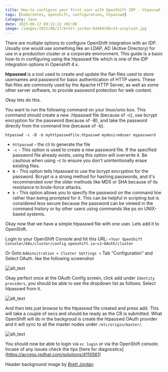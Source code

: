 ```yaml
---
title: How-to configure your first user with OpenShift IDP - htpasswd
tags: [kubernetes, openshift, configuration, htpasswd]
Category: Java
date: 2023-08-17 09:15:22 +02:00
image: /images/2023/08/17/brett-jordan-D44kHt8Ex14-unsplash.jpg
---
```


There are multiple options to configure OpenShift integration with an IDP. Usually one would use something like an LDAP, AD (Active Directory) for use in a production cluster or a corporate environment. This guide is a basic how-to in configuring using the htpasswd file which is one of the IDP integration options in Openshift 4.x. 

**htpasswd** is a tool used to create and update the flat-files used to store usernames and password for basic authentication of HTTP users. These flat-files are commonly used by the Apache HTTP Server, as well as some other server software, to provide password protection for web content.

Okay lets do this. 

You want to run the following command on your linux/unix box. This command should create a new .htpasswd file (because of -c), use bcrypt encryption for the password (because of -B), and take the password directly from the command line (because of -b).

```
htpasswd -c -B -b myhttpasswdfile.htpasswd mydesireduser mypassword
```

- `httpasswd` - the cli to generate the file
- `-c` - This option is used to create a new password file. If the specified password file already exists, using this option will overwrite it. Be cautious when using -c to ensure you don't unintentionally erase existing files.
- `B` - This option tells htpasswd to use the bcrypt encryption for the password. Bcrypt is a strong method for hashing passwords, and it's recommended over the older methods like MD5 or SHA because of its resistance to brute-force attacks.
- `b` - This option allows you to specify the password on the command line rather than being prompted for it. This can be helpful in scripting but is considered less secure because the password can be viewed in the command history or by other users using commands like ps on UNIX-based systems.

Okay now that we have a simple htpasswd file with one user. Lets add it to OpenShift. 

Login to your OpenShift Console and hit this URL:
`<Your OpenShift Console>/k8s/cluster/config.openshift.io~v1~OAuth/cluster`

Or Goto `Adminsitration > Cluster Settings >` Tab "Configuration" and Select OAuth. like the following screenshot

![alt_text](/images/2023/08/17/OpenShift-ClusterSettings-Config-OAuth.png "OpenShift Cluster Settings, Config OAuth")

Okay perfect once at the OAuth Config screen, click add under `Identity providers`, you should be able to see the dropdown list as follows. Select htpasswd from it. 

![alt_text](/images/2023/08/17/OpenShift-OAuth-htpasswd-select.png "OpenShift OAuth types")

And then lets just browse to the htpasswd file created and press add. This will take a couple of secs and should be ready as the CR is submitted. What OpenShift will do in the backgroud is create the htpasswd OAuth provider and it will sync to all the master nodes under `/etc/origin/master/`. 

![alt_text](/images/2023/08/17/OpenShift-OAuth-htpasswd-config.png "OpenShift Config")

You should now be able to login via `oc login` or via the OpenShift console. 
Incase of any issues check the tips [here for diagnostics] (https://access.redhat.com/solutions/4110561)


Header background image by [Brett Jordan]("https://unsplash.com/@brett_jordan?utm_source=unsplash&utm_medium=referral&utm_content=creditCopyText)
  